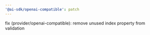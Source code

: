 ```yaml
---
'@ai-sdk/openai-compatible': patch
---
```


fix (provider/openai-compatible): remove unused index property from validation
